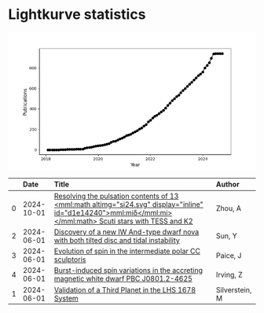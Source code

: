 
<h1>Lightkurve statistics</h1>
  
![publications](lightkurve-publications.png)  
  
|    | Date       | Title                                                                                                                                                                                                                          | Author         |
|---:|:-----------|:-------------------------------------------------------------------------------------------------------------------------------------------------------------------------------------------------------------------------------|:---------------|
|  0 | 2024-10-01 | [Resolving the pulsation contents of 13 <mml:math altimg="si24.svg" display="inline" id="d1e14240"><mml:mi>δ</mml:mi></mml:math> Scuti stars with TESS and K2](https://ui.adsabs.harvard.edu/abs/2024NewA..11102235Z/abstract) | Zhou, A        |
|  2 | 2024-06-01 | [Discovery of a new IW And-type dwarf nova with both tilted disc and tidal instability](https://ui.adsabs.harvard.edu/abs/2024MNRAS.531..422S/abstract)                                                                        | Sun, Y         |
|  3 | 2024-06-01 | [Evolution of spin in the intermediate polar CC sculptoris](https://ui.adsabs.harvard.edu/abs/2024MNRAS.531L..82P/abstract)                                                                                                    | Paice, J       |
|  4 | 2024-06-01 | [Burst-induced spin variations in the accreting magnetic white dwarf PBC J0801.2-4625](https://ui.adsabs.harvard.edu/abs/2024MNRAS.530.3974I/abstract)                                                                         | Irving, Z      |
|  1 | 2024-06-01 | [Validation of a Third Planet in the LHS 1678 System](https://ui.adsabs.harvard.edu/abs/2024AJ....167..255S/abstract)                                                                                                          | Silverstein, M |
